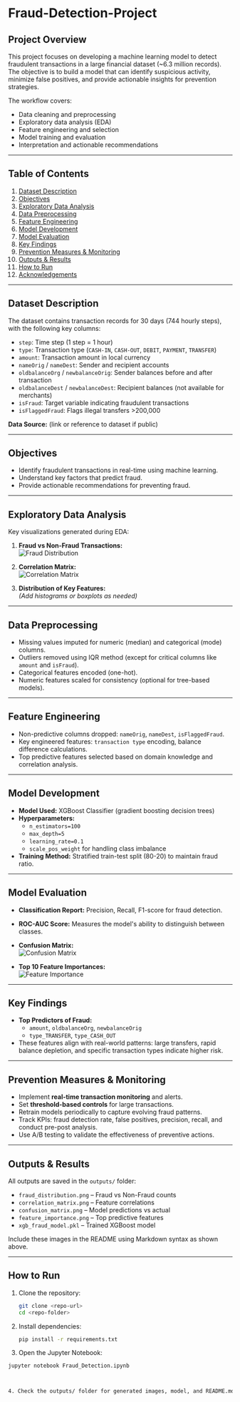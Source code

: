 # Fraud-Detection-Project

## Project Overview
This project focuses on developing a machine learning model to detect fraudulent transactions in a large financial dataset (~6.3 million records). The objective is to build a model that can identify suspicious activity, minimize false positives, and provide actionable insights for prevention strategies.

The workflow covers:
- Data cleaning and preprocessing
- Exploratory data analysis (EDA)
- Feature engineering and selection
- Model training and evaluation
- Interpretation and actionable recommendations

---

## Table of Contents
1. [Dataset Description](#dataset-description)  
2. [Objectives](#objectives)  
3. [Exploratory Data Analysis](#exploratory-data-analysis)  
4. [Data Preprocessing](#data-preprocessing)  
5. [Feature Engineering](#feature-engineering)  
6. [Model Development](#model-development)  
7. [Model Evaluation](#model-evaluation)  
8. [Key Findings](#key-findings)  
9. [Prevention Measures & Monitoring](#prevention-measures--monitoring)  
10. [Outputs & Results](#outputs--results)  
11. [How to Run](#how-to-run)  
12. [Acknowledgements](#acknowledgements)

---

## Dataset Description
The dataset contains transaction records for 30 days (744 hourly steps), with the following key columns:  
- `step`: Time step (1 step = 1 hour)  
- `type`: Transaction type (`CASH-IN`, `CASH-OUT`, `DEBIT`, `PAYMENT`, `TRANSFER`)  
- `amount`: Transaction amount in local currency  
- `nameOrig` / `nameDest`: Sender and recipient accounts  
- `oldbalanceOrg` / `newbalanceOrig`: Sender balances before and after transaction  
- `oldbalanceDest` / `newbalanceDest`: Recipient balances (not available for merchants)  
- `isFraud`: Target variable indicating fraudulent transactions  
- `isFlaggedFraud`: Flags illegal transfers >200,000  

**Data Source:** (link or reference to dataset if public)

---

## Objectives
- Identify fraudulent transactions in real-time using machine learning.  
- Understand key factors that predict fraud.  
- Provide actionable recommendations for preventing fraud.  

---

## Exploratory Data Analysis
Key visualizations generated during EDA:

1. **Fraud vs Non-Fraud Transactions:**  
   ![Fraud Distribution](outputs/fraud_distribution.png)

2. **Correlation Matrix:**  
   ![Correlation Matrix](outputs/correlation_matrix.png)

3. **Distribution of Key Features:**  
   *(Add histograms or boxplots as needed)*

---

## Data Preprocessing
- Missing values imputed for numeric (median) and categorical (mode) columns.  
- Outliers removed using IQR method (except for critical columns like `amount` and `isFraud`).  
- Categorical features encoded (one-hot).  
- Numeric features scaled for consistency (optional for tree-based models).  

---

## Feature Engineering
- Non-predictive columns dropped: `nameOrig`, `nameDest`, `isFlaggedFraud`.  
- Key engineered features: `transaction type` encoding, balance difference calculations.  
- Top predictive features selected based on domain knowledge and correlation analysis.  

---

## Model Development
- **Model Used:** XGBoost Classifier (gradient boosting decision trees)  
- **Hyperparameters:**  
  - `n_estimators=100`  
  - `max_depth=5`  
  - `learning_rate=0.1`  
  - `scale_pos_weight` for handling class imbalance  
- **Training Method:** Stratified train-test split (80-20) to maintain fraud ratio.  

---

## Model Evaluation
- **Classification Report:** Precision, Recall, F1-score for fraud detection.  
- **ROC-AUC Score:** Measures the model's ability to distinguish between classes.  
- **Confusion Matrix:**  
  ![Confusion Matrix](outputs/confusion_matrix.png)

- **Top 10 Feature Importances:**  
  ![Feature Importance](outputs/feature_importance.png)

---

## Key Findings
- **Top Predictors of Fraud:**  
  - `amount`, `oldbalanceOrg`, `newbalanceOrig`  
  - `type_TRANSFER`, `type_CASH_OUT`  
- These features align with real-world patterns: large transfers, rapid balance depletion, and specific transaction types indicate higher risk.  

---

## Prevention Measures & Monitoring
- Implement **real-time transaction monitoring** and alerts.  
- Set **threshold-based controls** for large transactions.  
- Retrain models periodically to capture evolving fraud patterns.  
- Track KPIs: fraud detection rate, false positives, precision, recall, and conduct pre-post analysis.  
- Use A/B testing to validate the effectiveness of preventive actions.

---

## Outputs & Results
All outputs are saved in the `outputs/` folder:  
- `fraud_distribution.png` – Fraud vs Non-Fraud counts  
- `correlation_matrix.png` – Feature correlations  
- `confusion_matrix.png` – Model predictions vs actual  
- `feature_importance.png` – Top predictive features  
- `xgb_fraud_model.pkl` – Trained XGBoost model  

Include these images in the README using Markdown syntax as shown above.

---

## How to Run
1. Clone the repository:  
   ```bash
   git clone <repo-url>
   cd <repo-folder>

2. Install dependencies:
   ```bash
   pip install -r requirements.txt


3. Open the Jupyter Notebook:
  ```bash
  jupyter notebook Fraud_Detection.ipynb



4. Check the outputs/ folder for generated images, model, and README.md file.
